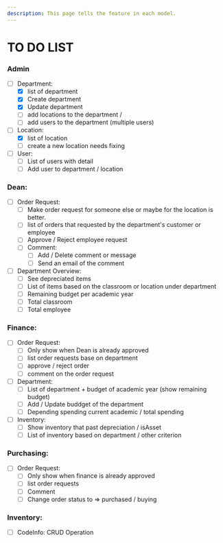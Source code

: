 ```yaml
---
description: This page tells the feature in each model.
---
```


# TO DO LIST

### Admin

* [ ] Department:&#x20;
  * [x] list of department
  * [x] Create department&#x20;
  * [x] Update department
  * [ ] add locations to the department /&#x20;
  * [ ] add users to the department (multiple users)
* [ ] Location:&#x20;
  * [x] list of location
  * [ ] create a new location needs fixing
* [ ] User:&#x20;
  * [ ] List of users with detail
  * [ ] Add user to department / location

### Dean:

* [ ] Order Request:&#x20;
  * [ ] Make order request for someone else or maybe for the location is better.
  * [ ] list of orders that requested by the department's customer or employee
  * [ ] Approve / Reject employee request
  * [ ] Comment:
    * [ ] Add / Delete comment or message
    * [ ] Send an email of the comment
* [ ] Department Overview:
  * [ ] See depreciated items
  * [ ] List of items based on the classroom or location under department
  * [ ] Remaining budget per academic year
  * [ ] Total classroom&#x20;
  * [ ] Total employee

### Finance:

* [ ] Order Request:&#x20;
  * [ ] Only show when Dean is already approved
  * [ ] list order requests base on department
  * [ ] approve / reject order
  * [ ] comment on the order request
* [ ] Department:
  * [ ] List of department + budget of academic year (show remaining budget)
  * [ ] Add / Update buddget of the department
  * [ ] Depending spending current academic / total spending
* [ ] Inventory:
  * [ ] Show inventory that past depreciation / isAsset
  * [ ] List of inventory based on department / other criterion

### Purchasing:

* [ ] Order Request:&#x20;
  * [ ] Only show when finance is already approved
  * [ ] list order requests
  * [ ] Comment
  * [ ] Change order status to => purchased / buying

### Inventory:

* [ ] CodeInfo: CRUD Operation


